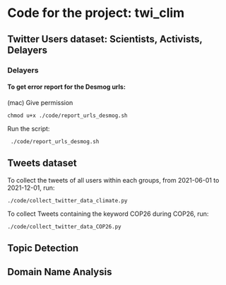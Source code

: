 
# Code for the project: twi_clim

## Twitter Users dataset: Scientists, Activists, Delayers

### Delayers

#### To get error report for the Desmog urls:

(mac) Give permission

```
chmod u+x ./code/report_urls_desmog.sh
```

Run the script:

```
 ./code/report_urls_desmog.sh
```

## Tweets dataset 

To collect the tweets of all users within each groups, from 2021-06-01 to 2021-12-01, run: 

```
./code/collect_twitter_data_climate.py
```

To collect Tweets containing the keyword COP26 during COP26, run:

 ```
./code/collect_twitter_data_COP26.py
```

## Topic Detection



## Domain Name Analysis





